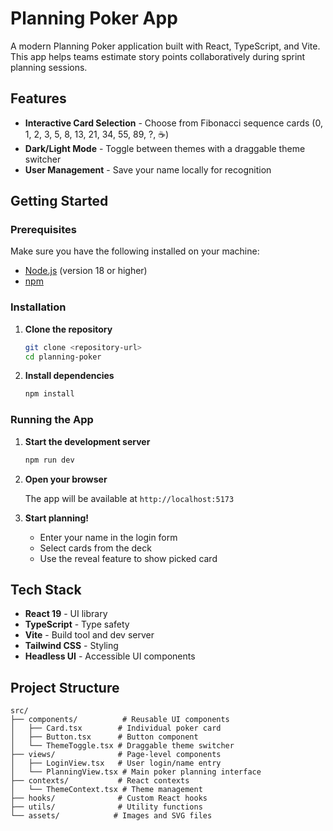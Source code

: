 # Planning Poker App

A modern Planning Poker application built with React, TypeScript, and Vite. This app helps teams estimate story points collaboratively during sprint planning sessions.

## Features

- **Interactive Card Selection** - Choose from Fibonacci sequence cards (0, 1, 2, 3, 5, 8, 13, 21, 34, 55, 89, ?, ☕️)
- **Dark/Light Mode** - Toggle between themes with a draggable theme switcher
- **User Management** - Save your name locally for recognition

## Getting Started

### Prerequisites

Make sure you have the following installed on your machine:

- [Node.js](https://nodejs.org/) (version 18 or higher)
- [npm](https://www.npmjs.com/)

### Installation

1. **Clone the repository**

   ```bash
   git clone <repository-url>
   cd planning-poker
   ```

2. **Install dependencies**
   ```bash
   npm install
   ```

### Running the App

1. **Start the development server**

   ```bash
   npm run dev
   ```

2. **Open your browser**

   The app will be available at `http://localhost:5173`

3. **Start planning!**
   - Enter your name in the login form
   - Select cards from the deck
   - Use the reveal feature to show picked card

## Tech Stack

- **React 19** - UI library
- **TypeScript** - Type safety
- **Vite** - Build tool and dev server
- **Tailwind CSS** - Styling
- **Headless UI** - Accessible UI components

## Project Structure

```
src/
├── components/          # Reusable UI components
│   ├── Card.tsx        # Individual poker card
│   ├── Button.tsx      # Button component
│   └── ThemeToggle.tsx # Draggable theme switcher
├── views/              # Page-level components
│   ├── LoginView.tsx   # User login/name entry
│   └── PlanningView.tsx # Main poker planning interface
├── contexts/           # React contexts
│   └── ThemeContext.tsx # Theme management
├── hooks/              # Custom React hooks
├── utils/              # Utility functions
└── assets/            # Images and SVG files
```
